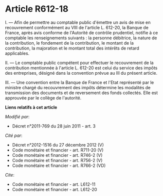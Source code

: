 # Article R612-18

I. ― Afin de permettre au comptable public d'émettre un avis de mise en recouvrement conformément au VIII de l'article L.
612-20, la Banque de France, après avis conforme de l'Autorité de contrôle prudentiel, notifie à ce comptable les
renseignements suivants : la personne débitrice, la nature de la contribution, le fondement de la contribution, le montant de
la contribution, la majoration et le montant total des intérêts de retard applicables. 

II. ― Le comptable public compétent pour effectuer le recouvrement de la contribution mentionnée à l'article L. 612-20 est
celui du service des impôts des entreprises, désigné dans la convention prévue au III du présent article. 

III. ― Une convention entre la Banque de France et l'Etat représenté par le ministre chargé du recouvrement des impôts
détermine les modalités de transmission des documents et de reversement des fonds collectés. Elle est approuvée par le
collège de l'autorité.

**Liens relatifs à cet article**

_Modifié par_:

  - Décret n°2011-769 du 28 juin 2011 - art. 3

_Cité par_:

  - Décret n°2012-1516 du 27 décembre 2012 (V)
  - Code monétaire et financier - art. R711-20 (V)
  - Code monétaire et financier - art. R746-2 (V)
  - Code monétaire et financier - art. R756-2 (V)
  - Code monétaire et financier - art. R766-2 (VD)

_Cite_:

  - Code monétaire et financier - art. L612-11
  - Code monétaire et financier - art. L612-20
